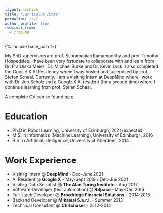 ```yaml
---
layout: archive
title: "Curriculum Vitae"
permalink: /cv/
author_profile: true
redirect_from:
  - /resume
---
```


{% include base_path %}

My PhD supervisors are prof. Subramanian Ramamoorthy and prof. Timothy Hospedales. I have been very fortunate to collaborate with and learn from Dr. Franziska Meier , Dr. Michael Burke and Dr. Kevin Luck. I also completed the Google X AI Residency where I was hosted and supervised by prof. Stefan Schaal. Currently, I am a Visiting Intern at DeepMind where I work with Dr. Jon Scholz and a Google X AI resident (for a second time) where I continue learning from prof. Stefan Schaal.

A complete CV can be found [here](https://tdavchev.github.io/files/CV.pdf).

Education
======
* Ph.D in Robot Learning, University of Edinburgh, 2021 (expected)
* M.S. in Informatics (Machine Learning), University of Edinburgh, 2016
* B.S. in Artificial Intelligence, University of Aberdeen, 2014

Work Experience
======

* Visiting Intern @ <b> DeepMind </b> - Dec-June 2021
* AI Resident @ <b>Google X</b> - May-Sept 2019 / Dec-Jun 2021
* Visiting Data Scientist @ <b>The Alan Turing Institute</b> - Aug 2017
* Software Developer (test automation) @ <b>RSpace</b> - May-Dec 2016
* Full-stack Developer @ <b>Broadridge Financial Solutions</b> - 2014-2015
* Backend Developer @ <b>Mikamai S.a.r.l.</b> - Summer 2013
* Technical Consultant @ <b>Chillchaser</b> - 2012-2014
